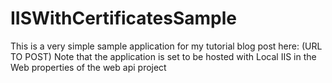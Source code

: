IISWithCertificatesSample
=========================
This is a very simple sample application for my tutorial blog post here: (URL TO POST)
Note that the application is set to be hosted with Local IIS in the Web properties of the web api project
